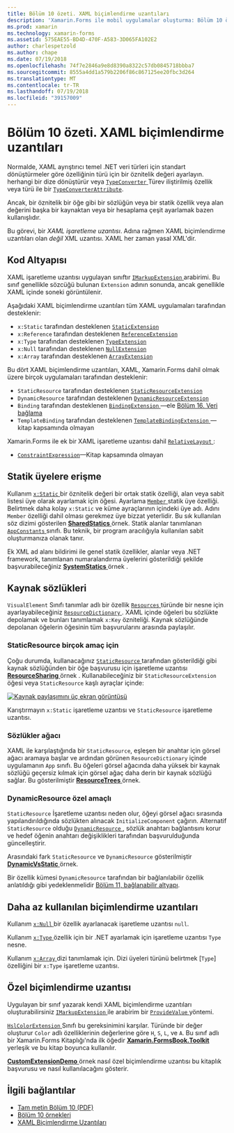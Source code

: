 ```yaml
---
title: Bölüm 10 özeti. XAML biçimlendirme uzantıları
description: 'Xamarin.Forms ile mobil uygulamalar oluşturma: Bölüm 10 özeti. XAML biçimlendirme uzantıları'
ms.prod: xamarin
ms.technology: xamarin-forms
ms.assetid: 575EAE55-BD4D-470F-A583-3D065FA102E2
author: charlespetzold
ms.author: chape
ms.date: 07/19/2018
ms.openlocfilehash: 74f7e2846a9e8d8390a8322c57db0845718bbba7
ms.sourcegitcommit: 8555a4dd1a579b2206f86c867125ee20fbc3d264
ms.translationtype: MT
ms.contentlocale: tr-TR
ms.lasthandoff: 07/19/2018
ms.locfileid: "39157009"
---
```

# <a name="summary-of-chapter-10-xaml-markup-extensions"></a>Bölüm 10 özeti. XAML biçimlendirme uzantıları

Normalde, XAML ayrıştırıcı temel .NET veri türleri için standart dönüştürmeler göre özelliğinin türü için bir öznitelik değeri ayarlayın. herhangi bir dize dönüştürür veya [ `TypeConverter` ](xref:Xamarin.Forms.TypeConverter) Türev iliştirilmiş özellik veya türü ile bir [`TypeConverterAttribute`](xref:Xamarin.Forms.TypeConverterAttribute).

Ancak, bir öznitelik bir öğe gibi bir sözlüğün veya bir statik özellik veya alan değerini başka bir kaynaktan veya bir hesaplama çeşit ayarlamak bazen kullanışlıdır.

Bu görevi, bir *XAML işaretleme uzantısı*. Adına rağmen XAML biçimlendirme uzantıları olan *değil* XML uzantısı. XAML her zaman yasal XML'dir.

## <a name="the-code-infrastructure"></a>Kod Altyapısı

XAML işaretleme uzantısı uygulayan sınıftır [ `IMarkupExtension` ](xref:Xamarin.Forms.Xaml.IMarkupExtension) arabirimi. Bu sınıf genellikle sözcüğü bulunan `Extension` adının sonunda, ancak genellikle XAML içinde soneki görüntülenir.

Aşağıdaki XAML biçimlendirme uzantıları tüm XAML uygulamaları tarafından desteklenir:

- `x:Static` tarafından desteklenen [`StaticExtension`](xref:Xamarin.Forms.Xaml.StaticExtension)
- `x:Reference` tarafından desteklenen [`ReferenceExtension`](xref:Xamarin.Forms.Xaml.ReferenceExtension)
- `x:Type` tarafından desteklenen [`TypeExtension`](xref:Xamarin.Forms.Xaml.TypeExtension)
- `x:Null` tarafından desteklenen [`NullExtension`](xref:Xamarin.Forms.Xaml.NullExtension)
- `x:Array` tarafından desteklenen [`ArrayExtension`](xref:Xamarin.Forms.Xaml.ArrayExtension)

Bu dört XAML biçimlendirme uzantıları, XAML, Xamarin.Forms dahil olmak üzere birçok uygulamaları tarafından desteklenir:

- `StaticResource` tarafından desteklenen [`StaticResourceExtension`](xref:Xamarin.Forms.Xaml.StaticResourceExtension)
- `DynamicResource` tarafından desteklenen [`DynamicResourceExtension`](xref:Xamarin.Forms.Xaml.DynamicResourceExtension)
- `Binding` tarafından desteklenen [ `BindingExtension` ](xref:Xamarin.Forms.Xaml.BindingExtension) &mdash;ele [Bölüm 16. Veri bağlama](#chapter16)
- `TemplateBinding` tarafından desteklenen [ `TemplateBindingExtension` ](xref:Xamarin.Forms.Xaml.TemplateBindingExtension) &mdash;kitap kapsamında olmayan

Xamarin.Forms ile ek bir XAML işaretleme uzantısı dahil [ `RelativeLayout` ](xref:Xamarin.Forms.RelativeLayout):

- [`ConstraintExpression`](xref:Xamarin.Forms.ConstraintExpression)&mdash;Kitap kapsamında olmayan

## <a name="accessing-static-members"></a>Statik üyelere erişme

Kullanım [ `x:Static` ](xref:Xamarin.Forms.Xaml.StaticExtension) bir öznitelik değeri bir ortak statik özelliği, alan veya sabit listesi üye olarak ayarlamak için öğesi. Ayarlama [ `Member` ](xref:Xamarin.Forms.Xaml.StaticExtension.Member) statik üye özelliği. Belirtmek daha kolay `x:Static` ve küme ayraçlarının içindeki üye adı. Adını `Member` özelliği dahil olması gerekmez üye bizzat yeterlidir. Bu sık kullanılan söz dizimi gösterilen [ **SharedStatics** ](https://github.com/xamarin/xamarin-forms-book-samples/tree/master/Chapter10/SharedStatics) örnek. Statik alanlar tanımlanan [ `AppConstants` ](https://github.com/xamarin/xamarin-forms-book-samples/blob/master/Chapter10/SharedStatics/SharedStatics/SharedStatics/AppConstants.cs) sınıfı. Bu teknik, bir program aracılığıyla kullanılan sabit oluşturmanıza olanak tanır.

Ek XML ad alanı bildirimi ile genel statik özellikler, alanlar veya .NET framework, tanımlanan numaralandırma üyelerini gösterildiği şekilde başvurabileceğiniz [ **SystemStatics** ](https://github.com/xamarin/xamarin-forms-book-samples/tree/master/Chapter10/SystemStatics) örnek .

## <a name="resource-dictionaries"></a>Kaynak sözlükleri

`VisualElement` Sınıfı tanımlar adlı bir özellik [ `Resources` ](xref:Xamarin.Forms.VisualElement.Resources) türünde bir nesne için ayarlayabileceğiniz [ `ResourceDictionary` ](xref:Xamarin.Forms.ResourceDictionary). XAML içinde öğeleri bu sözlükte depolamak ve bunları tanımlamak `x:Key` özniteliği. Kaynak sözlüğünde depolanan öğelerin öğesinin tüm başvurularını arasında paylaşılır.

### <a name="staticresource-for-most-purposes"></a>StaticResource birçok amaç için

Çoğu durumda, kullanacağınız [ `StaticResource` ](xref:Xamarin.Forms.Xaml.StaticResourceExtension) tarafından gösterildiği gibi kaynak sözlüğünden bir öğe başvurusu için işaretleme uzantısı [ **ResourceSharing** ](https://github.com/xamarin/xamarin-forms-book-samples/tree/master/Chapter10/ResourceSharing) örnek . Kullanabileceğiniz bir `StaticResourceExtension` öğesi veya `StaticResource` kaşlı ayraçlar içinde:

[![Kaynak paylaşımını üç ekran görüntüsü](images/ch10fg03-small.png "kaynak paylaşımını")](images/ch10fg03-large.png#lightbox "kaynak paylaşma")

Karıştırmayın `x:Static` işaretleme uzantısı ve `StaticResource` işaretleme uzantısı.

### <a name="a-tree-of-dictionaries"></a>Sözlükler ağacı

XAML ile karşılaştığında bir `StaticResource`, eşleşen bir anahtar için görsel ağacı aramaya başlar ve ardından görünen `ResourceDictionary` içinde uygulamanın `App` sınıfı. Bu öğeleri görsel ağacında daha yüksek bir kaynak sözlüğü geçersiz kılmak için görsel ağaç daha derin bir kaynak sözlüğü sağlar. Bu gösterilmiştir [ **ResourceTrees** ](https://github.com/xamarin/xamarin-forms-book-samples/tree/master/Chapter10/ResourceTrees) örnek.

### <a name="dynamicresource-for-special-purposes"></a>DynamicResource özel amaçlı

`StaticResource` İşaretleme uzantısı neden olur, öğeyi görsel ağacı sırasında yapılandırıldığında sözlükten alınacak `InitializeComponent` çağırın. Alternatif `StaticResource` olduğu [ `DynamicResource` ](xref:Xamarin.Forms.Xaml.DynamicResourceExtension), sözlük anahtarı bağlantısını korur ve hedef öğenin anahtarı değişiklikleri tarafından başvurulduğunda güncelleştirir.

Arasındaki fark `StaticResource` ve `DynamicResource` gösterilmiştir [ **DynamicVsStatic** ](https://github.com/xamarin/xamarin-forms-book-samples/tree/master/Chapter10/DynamicVsStatic) örnek.

Bir özellik kümesi `DynamicResource` tarafından bir bağlanılabilir özellik anlatıldığı gibi yedeklenmelidir [Bölüm 11, bağlanabilir altyapı](chapter11.md).

## <a name="lesser-used-markup-extensions"></a>Daha az kullanılan biçimlendirme uzantıları

Kullanım [ `x:Null` ](xref:Xamarin.Forms.Xaml.NullExtension) bir özellik ayarlanacak işaretleme uzantısı `null`.

Kullanım [ `x:Type` ](xref:Xamarin.Forms.Xaml.TypeExtension) özellik için bir .NET ayarlamak için işaretleme uzantısı `Type` nesne.

Kullanım [ `x:Array` ](xref:Xamarin.Forms.Xaml.ArrayExtension) dizi tanımlamak için. Dizi üyeleri türünü belirtmek [`Type`] özelliğini bir `x:Type` işaretleme uzantısı.

## <a name="a-custom-markup-extension"></a>Özel biçimlendirme uzantısı

Uygulayan bir sınıf yazarak kendi XAML biçimlendirme uzantıları oluşturabilirsiniz [ `IMarkupExtension` ](xref:Xamarin.Forms.Xaml.IMarkupExtension) ile arabirim bir [ `ProvideValue` ](xref:Xamarin.Forms.Xaml.IMarkupExtension.ProvideValue(System.IServiceProvider)) yöntemi.

[ `HslColorExtension` ](https://github.com/xamarin/xamarin-forms-book-samples/blob/master/Libraries/Xamarin.FormsBook.Toolkit/Xamarin.FormsBook.Toolkit/HslColorExtension.cs) Sınıfı bu gereksinimini karşılar. Türünde bir değer oluşturur `Color` adlı özelliklerinin değerlerine göre `H`, `S`, `L`, ve `A`. Bu sınıf adlı bir Xamarin.Forms Kitaplığı'nda ilk öğedir [ **Xamarin.FormsBook.Toolkit** ](https://github.com/xamarin/xamarin-forms-book-samples/tree/master/Libraries/Xamarin.FormsBook.Toolkit) yerleşik ve bu kitap boyunca kullanılır.

[ **CustomExtensionDemo** ](https://github.com/xamarin/xamarin-forms-book-samples/tree/master/Chapter10/CustomExtensionDemo) örnek nasıl özel biçimlendirme uzantısı bu kitaplık başvurusu ve nasıl kullanılacağını gösterir.

## <a name="related-links"></a>İlgili bağlantılar

- [Tam metin Bölüm 10 (PDF)](https://download.xamarin.com/developer/xamarin-forms-book/XamarinFormsBook-Ch10-Apr2016.pdf)
- [Bölüm 10 örnekleri](https://github.com/xamarin/xamarin-forms-book-samples/tree/master/Chapter10)
- [XAML Biçimlendirme Uzantıları](~/xamarin-forms/xaml/markup-extensions/index.md)
